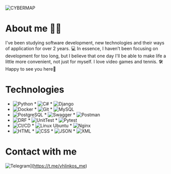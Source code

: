 ![CYBERMAP](https://i.pinimg.com/originals/7b/2c/ce/7b2cce4cc35020a5da4729270300b175.gif)

# About me 👨‍💻
I've been studying software development, new technologies and their ways of application for over 2 years. 💻
In essence, I haven’t been focusing on development for too long, but I believe that one day I'll be able to make life a little more convenient, not just for myself. I love video games and tennis. 🛠️
Happy to see you here🕺

# Technologies

* ![Python](https://img.shields.io/badge/Python-3776AB?style=for-the-badge&logo=python&logoColor=white) * ![C#](https://img.shields.io/badge/C%23-239120?style=for-the-badge&logo=c-sharp&logoColor=white) * ![Django](https://img.shields.io/badge/Django-092E20?style=for-the-badge&logo=django&logoColor=white)
* ![Docker](https://img.shields.io/badge/Docker-2496ED?style=for-the-badge&logo=docker&logoColor=white) * ![Git](https://img.shields.io/badge/Git-F05032?style=for-the-badge&logo=git&logoColor=white) * ![MySQL](https://img.shields.io/badge/MySQL-4479A1?style=for-the-badge&logo=mysql&logoColor=white)
* ![PostgreSQL](https://img.shields.io/badge/PostgreSQL-4169E1?style=for-the-badge&logo=postgresql&logoColor=white) * ![Swagger](https://img.shields.io/badge/Swagger-85EA2D?style=for-the-badge&logo=swagger&logoColor=black) * ![Postman](https://img.shields.io/badge/Postman-FF6C37?style=for-the-badge&logo=postman&logoColor=white)
* ![DRF](https://img.shields.io/badge/DRF-FF6F00?style=for-the-badge&logo=django&logoColor=white) * ![UnitTest](https://img.shields.io/badge/UnitTest-009688?style=for-the-badge&logo=python&logoColor=white) * ![Pytest](https://img.shields.io/badge/Pytest-303030?style=for-the-badge&logo=pytest&logoColor=white)
* ![CI/CD](https://img.shields.io/badge/CI/CD-3D3D3D?style=for-the-badge&logo=git&logoColor=white) * ![Linux Ubuntu](https://img.shields.io/badge/Linux_Ubuntu-E95420?style=for-the-badge&logo=ubuntu&logoColor=white) * ![Nginx](https://img.shields.io/badge/Nginx-009639?style=for-the-badge&logo=nginx&logoColor=white)
* ![HTML](https://img.shields.io/badge/HTML-E34F26?style=for-the-badge&logo=html5&logoColor=white) * ![CSS](https://img.shields.io/badge/CSS-1572B6?style=for-the-badge&logo=css3&logoColor=white) * ![JSON](https://img.shields.io/badge/JSON-000000?style=for-the-badge&logo=json&logoColor=white) * ![XML](https://img.shields.io/badge/XML-FF9C00?style=for-the-badge&logo=xml&logoColor=white)
 

# Contact with me
![Telegram](https://img.shields.io/badge/Telegram-%40YourUsername-%230077b5?style=for-the-badge&logo=telegram&logoColor=white)](https://t.me/vhlinkos_me)




